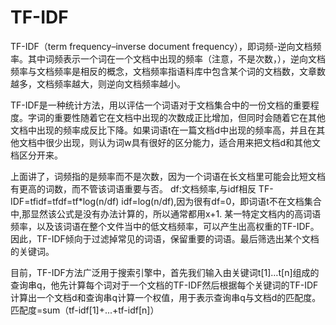 # TF-IDF

TF-IDF（term frequency–inverse document frequency），即词频-逆向文档频率。其中词频表示一个词在一个文档中出现的频率（注意，不是次数，），逆向文档频率与文档频率是相反的概念，文档频率指语料库中包含某个词的文档数，文章数越多，文档频率越大，则逆向文档频率越小。

TF-IDF是一种统计方法，用以评估一个词语对于文档集合中的一份文档的重要程度。字词的重要性随着它在文档中出现的次数成正比增加，但同时会随着它在其他文档中出现的频率成反比下降。如果词语t在一篇文档d中出现的频率高，并且在其他文档中很少出现，则认为词w具有很好的区分能力，适合用来把文档d和其他文档区分开来。

上面讲了，词频指的是频率而不是次数，因为一个词语在长文档里可能会比短文档有更高的词数，而不管该词语重要与否。
df:文档频率,与idf相反
TF-IDF=tfidf=tfdf=tf*log(n/df)
idf=log(n/df),因为很有df=0，即词语t不在文档集合中,那显然该公式是没有办法计算的，所以通常都用x+1.
某一特定文档内的高词语频率，以及该词语在整个文件当中的低文档频率，可以产生出高权重的TF-IDF。因此，TF-IDF倾向于过滤掉常见的词语，保留重要的词语。最后筛选出某个文档的关键词。

目前，TF-IDF方法广泛用于搜索引擎中，首先我们输入由关键词t[1]…t[n]组成的查询串q，他先计算每个词对于一个文档的TF-IDF然后根据每个关键词的TF-IDF计算出一个文档d和查询串q计算一个权值，用于表示查询串q与文档d的匹配度。
匹配度=sum（tf-idf[1]+...+tf-idf[n]）
